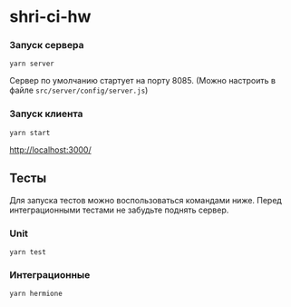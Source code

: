 # shri-ci-hw

### Запуск сервера

```
yarn server
```

Сервер по умолчанию стартует на порту 8085. (Можно настроить в файле `src/server/config/server.js`)

### Запуск клиента

```
yarn start
```

[http://localhost:3000/](http://localhost:3000/)

## Тесты

Для запуска тестов можно воспользоваться командами ниже. Перед интеграционными тестами не забудьте поднять сервер.

### Unit

```
yarn test
```

### Интеграционные

```
yarn hermione
```
